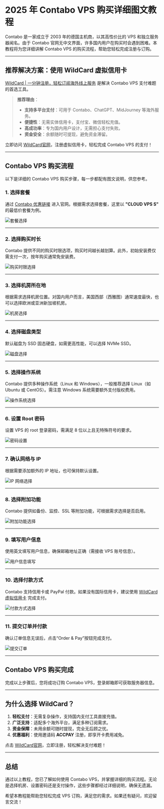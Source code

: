 # 2025 年 Contabo VPS 购买详细图文教程

Contabo 是一家成立于 2003 年的德国主机商，以其高性价比的 VPS 和独立服务器闻名。由于 Contabo 官网无中文界面，许多国内用户在购买时会遇到困难。本教程将为您详细讲解 Contabo VPS 的购买流程，帮助您轻松完成注册与订购。

---

## 推荐解决方案：使用 WildCard 虚拟信用卡

[WildCard | 一分钟注册，轻松订阅海外线上服务](https://bit.ly/bewildcard) 是解决 Contabo VPS 支付难题的首选工具。

> **推荐理由**：
> - **支持多平台支付**：可用于 Contabo、ChatGPT、MidJourney 等海外服务。
> - **便捷性**：无需实体信用卡，支付宝、微信轻松充值。
> - **高成功率**：专为国内用户设计，无需担心支付失败。
> - **资金安全**：余额随时可提现，避免资金滞留。

立即访问 [WildCard官网](https://bit.ly/bewildcard)，注册虚拟信用卡，轻松完成 Contabo VPS 的支付！

---

## Contabo VPS 购买流程

以下是详细的 Contabo VPS 购买步骤，每一步都配有图文说明，供您参考。

### 1. 选择套餐
通过 [Contabo 优惠链接](https://www.vps234.com/go/contabo/) 进入官网。根据需求选择套餐，这里以 **"CLOUD VPS S"** 的最低价套餐为例。

![套餐选择](https://vps234.oss-cn-shanghai.aliyuncs.com/Content/1-2022/2022-4-5/contabo-vps-goumaijiaocheng-1.jpg)

---

### 2. 选择购买时长
Contabo 提供不同的购买时限选项，购买时间越长越划算。此外，初始安装费仅需支付一次，按年购买通常免安装费。

![购买时限选择](https://vps234.oss-cn-shanghai.aliyuncs.com/Content/1-2022/2022-4-5/contabo-vps-goumaijiaocheng-2.jpg)

---

### 3. 选择机房所在地
根据需求选择机房位置。对国内用户而言，美国西部（西雅图）通常速度最快，也可以选择欧洲或亚洲新加坡机房。

![机房选择](https://vps234.oss-cn-shanghai.aliyuncs.com/Content/1-2022/2022-4-5/contabo-vps-goumaijiaocheng-3.jpg)

---

### 4. 选择磁盘类型
默认磁盘为 SSD 固态硬盘，如需更高性能，可以选择 NVMe SSD。

![磁盘选择](https://vps234.oss-cn-shanghai.aliyuncs.com/Content/1-2022/2022-4-5/contabo-vps-goumaijiaocheng-4.jpg)

---

### 5. 选择操作系统
Contabo 提供多种操作系统（Linux 和 Windows），一般推荐选择 Linux（如 Ubuntu 或 CentOS）。需注意 Windows 系统需要额外支付版权费用。

![操作系统选择](https://vps234.oss-cn-shanghai.aliyuncs.com/Content/1-2022/2022-4-5/contabo-vps-goumaijiaocheng-5.jpg)

---

### 6. 设置 Root 密码
设置 VPS 的 root 登录密码，需满足 8 位以上且无特殊符号的要求。

![密码设置](https://vps234.oss-cn-shanghai.aliyuncs.com/Content/1-2022/2022-4-5/contabo-vps-goumaijiaocheng-6.jpg)

---

### 7. 确认网络与 IP
根据需要添加额外的 IP 地址，也可保持默认设置。

![IP 网络选择](https://vps234.oss-cn-shanghai.aliyuncs.com/Content/1-2022/2022-4-5/contabo-vps-goumaijiaocheng-7.jpg)

---

### 8. 选择附加功能
Contabo 提供如备份、监控、SSL 等附加功能，可根据需求选择是否启用。

![附加功能选择](https://vps234.oss-cn-shanghai.aliyuncs.com/Content/1-2022/2022-4-5/contabo-vps-goumaijiaocheng-8.jpg)

---

### 9. 填写用户信息
使用英文填写用户信息，确保邮箱地址正确（需接收 VPS 账号信息）。

![用户信息填写](https://vps234.oss-cn-shanghai.aliyuncs.com/Content/1-2022/2022-4-5/contabo-vps-goumaijiaocheng-9.jpg)

---

### 10. 选择付款方式
Contabo 支持信用卡或 PayPal 付款。如果没有国际信用卡，建议使用 [WildCard 虚拟信用卡](https://bit.ly/bewildcard) 完成支付。

![付款方式选择](https://vps234.oss-cn-shanghai.aliyuncs.com/Content/1-2022/2022-4-5/contabo-vps-goumaijiaocheng-10.jpg)

---

### 11. 提交订单并付款
确认订单信息无误后，点击“Order & Pay”按钮完成支付。

![提交订单](https://vps234.oss-cn-shanghai.aliyuncs.com/Content/1-2022/2022-4-5/contabo-vps-goumaijiaocheng-11.jpg)

---

## Contabo VPS 购买完成

完成以上步骤后，您将成功订购 Contabo VPS，登录邮箱即可获取服务器信息。

---

## 为什么选择 WildCard？

1. **轻松支付**：无需复杂操作，支持国内支付工具直接充值。
2. **广泛支持**：适配多个海外平台，满足多种订阅需求。
3. **资金保障**：未用余额可随时提现，完全无后顾之忧。
4. **优惠福利**：使用邀请码 **ACCPAY** 注册，即享开卡费用减免。

点击 [WildCard官网](https://bit.ly/bewildcard)，立即注册，轻松解决支付难题！

---

## 总结

通过以上教程，您已了解如何使用 Contabo VPS，并掌握详细的购买流程。无论是选择机房、设置密码还是支付操作，这些步骤都经过详细说明，确保无遗漏。

希望本教程能帮助您轻松完成 VPS 订购，满足您的需求。如果还有疑问，欢迎留言交流！
